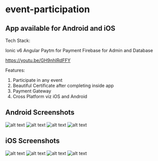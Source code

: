# event-participation
## App available for Android and iOS

Tech Stack:

Ionic v6
Angular
Paytm for Payment
Firebase for Admin and Database

https://youtu.be/GH9nhIRdFFY

Features:

1. Participate in any event
2. Beautiful Certificate after completing inside app
3. Payment Gateway
4. Cross Platform viz iOS and Android

## Android Screenshots
![alt text](https://raw.githubusercontent.com/yuvrajjsingh0/event-participation/master/android1.png)
![alt text](https://raw.githubusercontent.com/yuvrajjsingh0/event-participation/master/android2.png)
![alt text](https://raw.githubusercontent.com/yuvrajjsingh0/event-participation/master/android3.png)
![alt text](https://raw.githubusercontent.com/yuvrajjsingh0/event-participation/master/android4.png)

## iOS Screenshots
![alt text](https://raw.githubusercontent.com/yuvrajjsingh0/event-participation/master/ios1.png)
![alt text](https://raw.githubusercontent.com/yuvrajjsingh0/event-participation/master/ios2.png)
![alt text](https://raw.githubusercontent.com/yuvrajjsingh0/event-participation/master/ios3.png)
![alt text](https://raw.githubusercontent.com/yuvrajjsingh0/event-participation/master/ios4.png)
